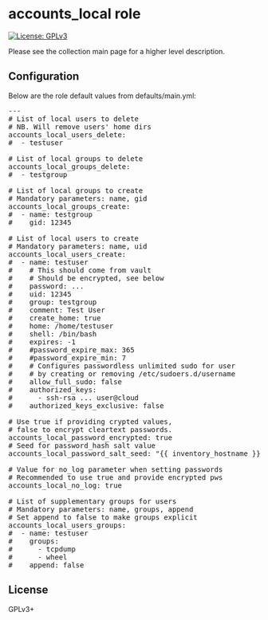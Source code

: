 # accounts_local role

[![License: GPLv3](https://img.shields.io/badge/license-GPLv3-brightgreen.svg)](https://www.gnu.org/licenses/gpl-3.0)

Please see the collection main page for a higher level description.

## Configuration

Below are the role default values from defaults/main.yml:

<pre>
---
# List of local users to delete
# NB. Will remove users' home dirs
accounts_local_users_delete:
#  - testuser

# List of local groups to delete
accounts_local_groups_delete:
#  - testgroup

# List of local groups to create
# Mandatory parameters: name, gid
accounts_local_groups_create:
#  - name: testgroup
#    gid: 12345

# List of local users to create
# Mandatory parameters: name, uid
accounts_local_users_create:
#  - name: testuser
#    # This should come from vault
#    # Should be encrypted, see below
#    password: ...
#    uid: 12345
#    group: testgroup
#    comment: Test User
#    create_home: true
#    home: /home/testuser
#    shell: /bin/bash
#    expires: -1
#    #password_expire_max: 365
#    #password_expire_min: 7
#    # Configures passwordless unlimited sudo for user
#    # by creating or removing /etc/sudoers.d/username
#    allow_full_sudo: false
#    authorized_keys:
#      - ssh-rsa ... user@cloud
#    authorized_keys_exclusive: false

# Use true if providing crypted values,
# false to encrypt cleartext passwords.
accounts_local_password_encrypted: true
# Seed for password_hash salt value
accounts_local_password_salt_seed: "{{ inventory_hostname }}"

# Value for no_log parameter when setting passwords
# Recommended to use true and provide encrypted pws
accounts_local_no_log: true

# List of supplementary groups for users
# Mandatory parameters: name, groups, append
# Set append to false to make groups explicit
accounts_local_users_groups:
#  - name: testuser
#    groups:
#      - tcpdump
#      - wheel
#    append: false
</pre>

## License

GPLv3+
